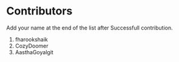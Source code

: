 # Contributors

  Add your name at the end of the list after Successfull contribution.

  1. fharookshaik
  2. CozyDoomer
  3. AasthaGoyalgit
